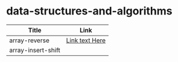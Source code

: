 # data-structures-and-algorithms

| Title              | Link 
| -----------        | -----------                                            |
| array-reverse      | [Link text Here](./array-reverse/array_reverse.md)     |
| array-insert-shift |                                                   |